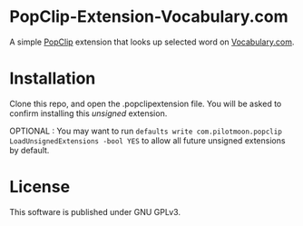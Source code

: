 # PopClip-Extension-Vocabulary.com

A simple [PopClip](http://pilotmoon.com/popclip/extensions/) extension that looks up selected word on [Vocabulary.com](https://vocabulary.com).

# Installation

Clone this repo, and open the .popclipextension file. You will be asked to confirm installing this *unsigned* extension. 

OPTIONAL : You may want to run 
`defaults write com.pilotmoon.popclip LoadUnsignedExtensions -bool YES`
to allow all future unsigned extensions by default.

# License

This software is published under GNU GPLv3.


